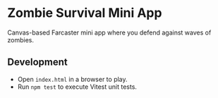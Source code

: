 # Zombie Survival Mini App

Canvas-based Farcaster mini app where you defend against waves of zombies. 

## Development
- Open `index.html` in a browser to play.
- Run `npm test` to execute Vitest unit tests.
